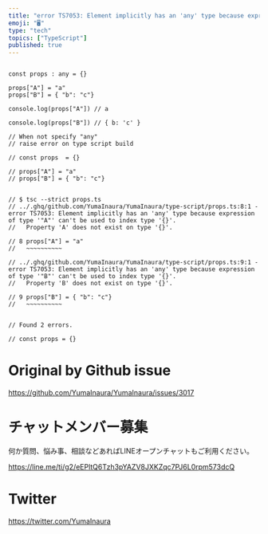 ```yaml
---
title: "error TS7053: Element implicitly has an 'any' type because expression "
emoji: "🖥"
type: "tech"
topics: ["TypeScript"]
published: true
---
```


```

const props : any = {}

props["A"] = "a"
props["B"] = { "b": "c"}

console.log(props["A"]) // a

console.log(props["B"]) // { b: 'c' }

// When not specify "any"
// raise error on type script build

// const props  = {}

// props["A"] = "a"
// props["B"] = { "b": "c"}


// $ tsc --strict props.ts
// ../.ghq/github.com/YumaInaura/YumaInaura/type-script/props.ts:8:1 - error TS7053: Element implicitly has an 'any' type because expression of type '"A"' can't be used to index type '{}'.
//   Property 'A' does not exist on type '{}'.

// 8 props["A"] = "a"
//   ~~~~~~~~~~

// ../.ghq/github.com/YumaInaura/YumaInaura/type-script/props.ts:9:1 - error TS7053: Element implicitly has an 'any' type because expression of type '"B"' can't be used to index type '{}'.
//   Property 'B' does not exist on type '{}'.

// 9 props["B"] = { "b": "c"}
//   ~~~~~~~~~~


// Found 2 errors.

// const props = {}

```

# Original by Github issue

https://github.com/YumaInaura/YumaInaura/issues/3017








<!-- Update From Qiita API -->

# チャットメンバー募集


何か質問、悩み事、相談などあればLINEオープンチャットもご利用ください。

https://line.me/ti/g2/eEPltQ6Tzh3pYAZV8JXKZqc7PJ6L0rpm573dcQ





# Twitter


https://twitter.com/YumaInaura


<!-- Update From Qiita API -->


